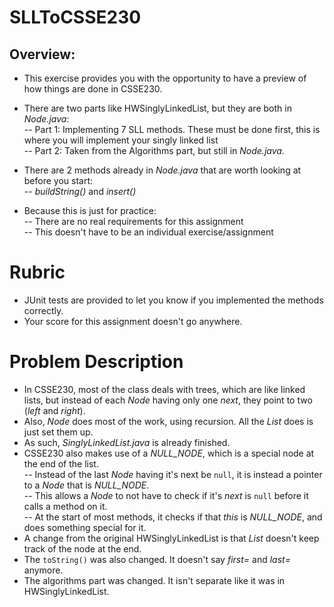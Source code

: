 # SLLToCSSE230

## Overview:
- This exercise provides you with the opportunity to have a preview of how things are done in CSSE230.
- There are two parts like HWSinglyLinkedList, but they are both in *Node.java*:
<br> -- Part 1: Implementing 7 SLL methods. These must be done first, this is where you will implement your singly linked list
<br> -- Part 2: Taken from the Algorithms part, but still in *Node.java*.
- There are 2 methods already in *Node.java* that are worth looking at before you start:
<br> -- *buildString()* and *insert()*

 
- Because this is just for practice:
<br> -- There are no real requirements for this assignment
<br> -- This doesn't have to be an individual exercise/assignment

# Rubric

- JUnit tests are provided to let you know if you implemented the methods correctly. 
- Your score for this assignment doesn't go anywhere.

# Problem Description

- In CSSE230, most of the class deals with trees, which are like linked lists, but instead of each *Node* having only one *next*, they point to two (*left* and *right*).
- Also, *Node* does most of the work, using recursion. All the *List* does is just set them up.
- As such, *SinglyLinkedList.java* is already finished. 
- CSSE230 also makes use of a *NULL_NODE*, which is a special node at the end of the list.
<br> -- Instead of the last *Node* having it's next be <code>null</code>, it is instead a pointer to a *Node* that is *NULL_NODE*.
<br> -- This allows a *Node* to not have to check if it's *next* is <code>null</code> before it calls a method on it.
<br> -- At the start of most methods, it checks if that *this* is *NULL_NODE*, and does something special for it.
- A change from the original HWSinglyLinkedList is that *List* doesn't keep track of the node at the end.
- The <code>toString()</code> was also changed. It doesn't say *first=* and *last=* anymore.
- The algorithms part was changed. It isn't separate like it was in HWSinglyLinkedList.